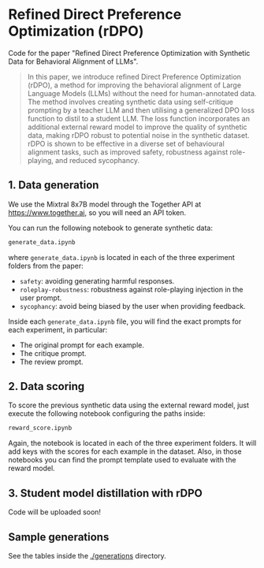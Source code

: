 # Refined Direct Preference Optimization (rDPO)

Code for the paper "Refined Direct Preference Optimization with Synthetic Data for Behavioral Alignment of LLMs".

> In this paper, we introduce refined Direct Preference Optimization
(rDPO), a method for improving the behavioral alignment of Large Language
Models (LLMs) without the need for human-annotated data. The method involves
creating synthetic data using self-critique prompting by a teacher LLM and then
utilising a generalized DPO loss function to distil to a student LLM. The loss
function incorporates an additional external reward model to improve the
quality of synthetic data, making rDPO robust to potential noise in the
synthetic dataset. rDPO is shown to be effective in a diverse set of
behavioural alignment tasks, such as improved safety, robustness against
role-playing, and reduced sycophancy.

## 1. Data generation

We use the Mixtral 8x7B model through the Together API at https://www.together.ai, so you will need an API token.

You can run the following notebook to generate synthetic data:

```bash
generate_data.ipynb
```

where `generate_data.ipynb` is located in each of the three experiment folders from the paper:

* `safety`: avoiding generating harmful responses.
* `roleplay-robustness`: robustness against role-playing injection in the user prompt.
* `sycophancy`: avoid being biased by the user when providing feedback.


Inside each `generate_data.ipynb` file, you will find the exact prompts for each experiment, in particular:

* The original prompt for each example.
* The critique prompt.
* The review prompt.


## 2. Data scoring

To score the previous synthetic data using the external reward model, just execute the following notebook configuring the paths inside:

```bash
reward_score.ipynb
```

Again, the notebook is located in each of the three experiment folders. It will add keys with the scores for each example in the dataset. Also, in those notebooks you can find the prompt template used to evaluate with the reward model.



## 3. Student model distillation with rDPO

Code will be uploaded soon!

## Sample generations

See the tables inside the [./generations](./generations) directory.
